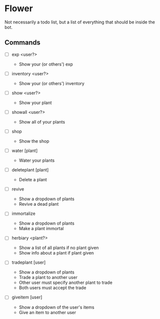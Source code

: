 # Flower

Not necessarily a todo list, but a list of everything that should be inside
the bot.

## Commands

- [ ] exp <user?>
    - Show your (or others') exp
- [ ] inventory <user?>
    - Show your (or others') inventory

- [ ] show <user?>
    - Show your plant
- [ ] showall <user?>
    - Show all of your plants

- [ ] shop
    - Show the shop

- [ ] water [plant]
    - Water your plants
- [ ] deleteplant [plant]
    - Delete a plant

- [ ] revive
    - Show a dropdown of plants
    - Revive a dead plant
- [ ] immortalize
    - Show a dropdown of plants
    - Make a plant immortal

- [ ] herbiary <plant?>
    - Show a list of all plants if no plant given
    - Show info about a plant if plant given

- [ ] tradeplant [user]
    - Show a dropdown of plants
    - Trade a plant to another user
    - Other user must specify another plant to trade
    - Both users must accept the trade
- [ ] giveitem [user]
    - Show a dropdown of the user's items
    - Give an item to another user
